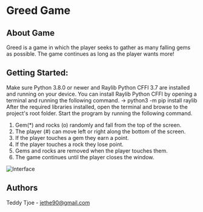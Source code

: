 # Greed Game

## About Game
Greed is a game in which the player seeks to gather as many falling gems as possible. The game continues as long as the player wants more!

## **Getting Started:**
Make sure Python 3.8.0 or newer and Raylib Python CFFI 3.7 are installed and running on your device. You can install Raylib Python CFFI by opening a terminal and running the following command. 
-> python3 -m pip install raylib
After the required libraries installed, open the terminal and browse to the project's root folder. 
Start the program by running the following command.

1. Gem(*) and rocks (o) randomly and fall from the top of the screen.
1. The player (#) can move left or right along the bottom of the screen.
1. If the player touches a gem they earn a point.
1. If the player touches a rock they lose point.
1. Gems and rocks are removed when the player touches them.
1. The game continues until the player closes the window.


![**Interface**](greed_image)

## Authors

Teddy Tjoe - jethe90@gmail.com